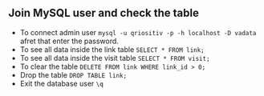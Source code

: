 ## Join MySQL user and check the table

- To connect admin user `mysql -u qriositiv -p -h localhost -D vadata` afret that enter the password.
- To see all data inside the link table `SELECT * FROM link;`
- To see all data inside the visit table `SELECT * FROM visit;`
- To clear the table `DELETE FROM link WHERE link_id > 0;`
- Drop the table `DROP TABLE link;`
- Exit the database user `\q`